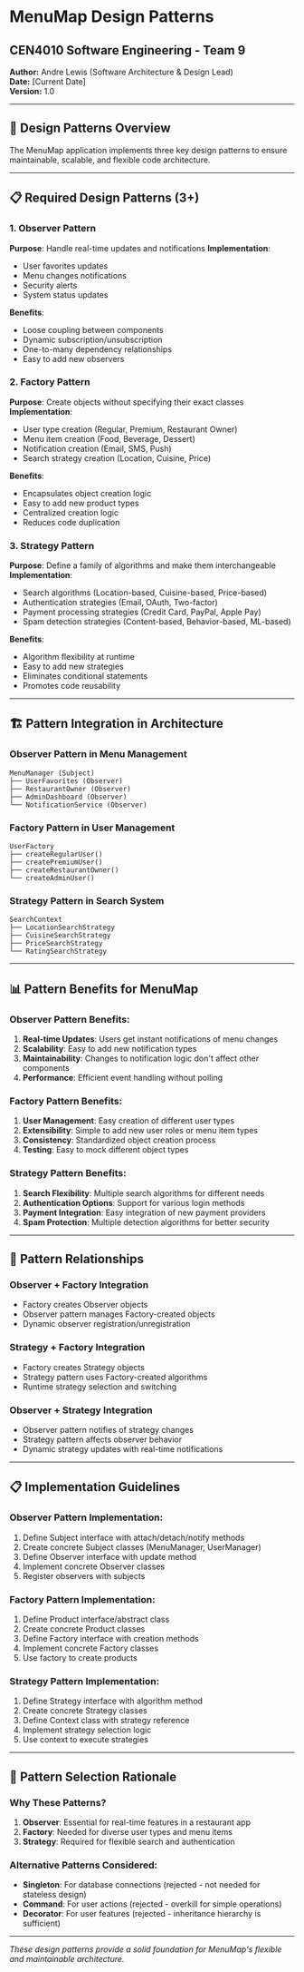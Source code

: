 # MenuMap Design Patterns
## CEN4010 Software Engineering - Team 9

**Author:** Andre Lewis (Software Architecture & Design Lead)  
**Date:** [Current Date]  
**Version:** 1.0  

---

## 🎯 Design Patterns Overview

The MenuMap application implements three key design patterns to ensure maintainable, scalable, and flexible code architecture.

---

## 📋 Required Design Patterns (3+)

### **1. Observer Pattern**
**Purpose**: Handle real-time updates and notifications
**Implementation**: 
- User favorites updates
- Menu changes notifications
- Security alerts
- System status updates

**Benefits**:
- Loose coupling between components
- Dynamic subscription/unsubscription
- One-to-many dependency relationships
- Easy to add new observers

### **2. Factory Pattern**
**Purpose**: Create objects without specifying their exact classes
**Implementation**:
- User type creation (Regular, Premium, Restaurant Owner)
- Menu item creation (Food, Beverage, Dessert)
- Notification creation (Email, SMS, Push)
- Search strategy creation (Location, Cuisine, Price)

**Benefits**:
- Encapsulates object creation logic
- Easy to add new product types
- Centralized creation logic
- Reduces code duplication

### **3. Strategy Pattern**
**Purpose**: Define a family of algorithms and make them interchangeable
**Implementation**:
- Search algorithms (Location-based, Cuisine-based, Price-based)
- Authentication strategies (Email, OAuth, Two-factor)
- Payment processing strategies (Credit Card, PayPal, Apple Pay)
- Spam detection strategies (Content-based, Behavior-based, ML-based)

**Benefits**:
- Algorithm flexibility at runtime
- Easy to add new strategies
- Eliminates conditional statements
- Promotes code reusability

---

## 🏗️ Pattern Integration in Architecture

### **Observer Pattern in Menu Management**
```
MenuManager (Subject)
├── UserFavorites (Observer)
├── RestaurantOwner (Observer)
├── AdminDashboard (Observer)
└── NotificationService (Observer)
```

### **Factory Pattern in User Management**
```
UserFactory
├── createRegularUser()
├── createPremiumUser()
├── createRestaurantOwner()
└── createAdminUser()
```

### **Strategy Pattern in Search System**
```
SearchContext
├── LocationSearchStrategy
├── CuisineSearchStrategy
├── PriceSearchStrategy
└── RatingSearchStrategy
```

---

## 📊 Pattern Benefits for MenuMap

### **Observer Pattern Benefits:**
1. **Real-time Updates**: Users get instant notifications of menu changes
2. **Scalability**: Easy to add new notification types
3. **Maintainability**: Changes to notification logic don't affect other components
4. **Performance**: Efficient event handling without polling

### **Factory Pattern Benefits:**
1. **User Management**: Easy creation of different user types
2. **Extensibility**: Simple to add new user roles or menu item types
3. **Consistency**: Standardized object creation process
4. **Testing**: Easy to mock different object types

### **Strategy Pattern Benefits:**
1. **Search Flexibility**: Multiple search algorithms for different needs
2. **Authentication Options**: Support for various login methods
3. **Payment Integration**: Easy integration of new payment providers
4. **Spam Protection**: Multiple detection algorithms for better security

---

## 🔗 Pattern Relationships

### **Observer + Factory Integration**
- Factory creates Observer objects
- Observer pattern manages Factory-created objects
- Dynamic observer registration/unregistration

### **Strategy + Factory Integration**
- Factory creates Strategy objects
- Strategy pattern uses Factory-created algorithms
- Runtime strategy selection and switching

### **Observer + Strategy Integration**
- Observer pattern notifies of strategy changes
- Strategy pattern affects observer behavior
- Dynamic strategy updates with real-time notifications

---

## 📋 Implementation Guidelines

### **Observer Pattern Implementation:**
1. Define Subject interface with attach/detach/notify methods
2. Create concrete Subject classes (MenuManager, UserManager)
3. Define Observer interface with update method
4. Implement concrete Observer classes
5. Register observers with subjects

### **Factory Pattern Implementation:**
1. Define Product interface/abstract class
2. Create concrete Product classes
3. Define Factory interface with creation methods
4. Implement concrete Factory classes
5. Use factory to create products

### **Strategy Pattern Implementation:**
1. Define Strategy interface with algorithm method
2. Create concrete Strategy classes
3. Define Context class with strategy reference
4. Implement strategy selection logic
5. Use context to execute strategies

---

## 🎯 Pattern Selection Rationale

### **Why These Patterns?**
1. **Observer**: Essential for real-time features in a restaurant app
2. **Factory**: Needed for diverse user types and menu items
3. **Strategy**: Required for flexible search and authentication

### **Alternative Patterns Considered:**
- **Singleton**: For database connections (rejected - not needed for stateless design)
- **Command**: For user actions (rejected - overkill for simple operations)
- **Decorator**: For user features (rejected - inheritance hierarchy is sufficient)

---

*These design patterns provide a solid foundation for MenuMap's flexible and maintainable architecture.*

